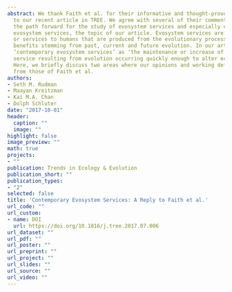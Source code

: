 ```yaml
---
abstract: We thank Faith et al. for their informative and thought-provoking reply
  to our recent article in TREE. We agree with several of their comments regarding
  the path forward for the study of evosystem services and especially contemporary
  evosystem services, the topic of our article. Evosystem services are ‘all the uses
  or services to humans that are produced from the evolutionary process’ including
  benefits stemming from past, current and future evolution. In our article, we defined
  ‘contemporary evosystem services’ as ‘the maintenance or increase of an ecosystem
  service resulting from evolution occurring quickly enough to alter ecological processes’.
  Here, we briefly discuss two areas where our opinions and working definitions differ
  from those of Faith et al.
authors:
- Seth M. Rudman
- Maayan Kreitzman
- Kai M.A. Chan
- Dolph Schluter
date: "2017-10-01"
header:
  caption: ""
  image: ""
highlight: false
image_preview: ""
math: true
projects:
- ""
publication: Trends in Ecology & Evolution
publication_short: ""
publication_types:
- "2"
selected: false
title: 'Contemporary Evosystem Services: A Reply to Faith et al.'
url_code: ""
url_custom:
- name: DOI
  url: https://doi.org/10.1016/j.tree.2017.07.006
url_dataset: ""
url_pdf: ""
url_poster: ""
url_preprint: ""
url_project: ""
url_slides: ""
url_source: ""
url_video: ""
---
```

